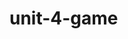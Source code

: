 # unit-4-game

<!-- Inside the onclick I need to show how the game ends when a character reaches zero. Still quite haven't figured that out. -->